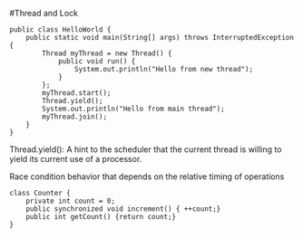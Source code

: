#Thread and Lock
	
	public class HelloWorld {
		public static void main(String[] args) throws InterruptedException {
			Thread myThread = new Thread() {
				public void run() {
					System.out.println("Hello from new thread");
				}
			};
			myThread.start();
			Thread.yield();
			System.out.println("Hello from main thread");
			myThread.join();
		}
	}


Thread.yield():
A hint to the scheduler that the current thread is willing to yield its current use of a
processor.

Race condition
behavior that depends on the relative timing of operations


	class Counter {
		private int count = 0;
		public synchronized void increment() { ++count;}
		public int getCount() {return count;}
	}
